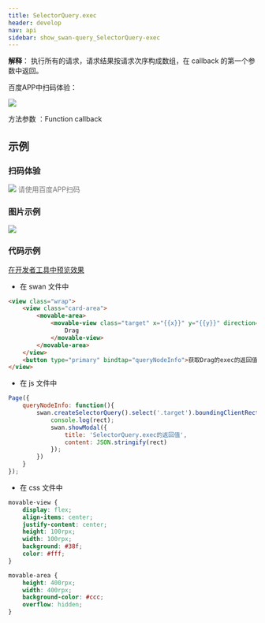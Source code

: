 ```yaml
---
title: SelectorQuery.exec 
header: develop
nav: api
sidebar: show_swan-query_SelectorQuery-exec
---
```

 
 

**解释**： 执行所有的请求，请求结果按请求次序构成数组，在 callback 的第一个参数中返回。

 百度APP中扫码体验： 

<img src="https://b.bdstatic.com/miniapp/assets/images/doc_demo/fragment_SelectorQueryExec.png" class="demo-qrcode-image" />

 方法参数 ：Function callback

## 示例

 
### 扫码体验

<div class='scan-code-container'>
    <img src="https://b.bdstatic.com/miniapp/assets/images/doc_demo/pages_setBackgroundColor.png" class="demo-qrcode-image" />
    <font color=#777 12px>请使用百度APP扫码</font>
</div>

###  图片示例  
<div class="m-doc-custom-examples">
    <div class="m-doc-custom-examples-correct">
        <img src="https://b.bdstatic.com/miniapp/images/selectorQueryExec.gif">
    </div>
    <div class="m-doc-custom-examples-correct">
        <img src=" ">
    </div>
    <div class="m-doc-custom-examples-correct">
        <img src=" ">
    </div>     
</div>

### 代码示例 

<a href="swanide://fragment/f0fc0bcb11a1d36e86fe224d6f2938be1574491317790" title="在开发者工具中预览效果" target="_self">在开发者工具中预览效果</a>

* 在 swan 文件中

```html
<view class="wrap">
    <view class="card-area">
        <movable-area>
            <movable-view class="target" x="{{x}}" y="{{y}}" direction="all" bindchange="queryNodeInfo">
                Drag
            </movable-view>
        </movable-area>
    </view>
    <button type="primary" bindtap="queryNodeInfo">获取Drag的exec的返回值</button>
</view>
```

* 在 js 文件中

```js
Page({
    queryNodeInfo: function(){
        swan.createSelectorQuery().select('.target').boundingClientRect().exec(function(rect){
            console.log(rect);
            swan.showModal({
                title: 'SelectorQuery.exec的返回值',
                content: JSON.stringify(rect)
            });
        })
    }
});
```
* 在 css 文件中

```css
movable-view {
    display: flex;
    align-items: center;
    justify-content: center;
    height: 100rpx;
    width: 100rpx;
    background: #38f;
    color: #fff;  
}

movable-area {
    height: 400rpx;
    width: 400rpx;
    background-color: #ccc;
    overflow: hidden;
}
```
